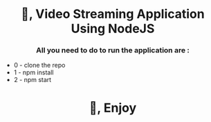 <h1 align="center"> 👋, Video Streaming Application Using NodeJS </h1>
<h3 align="center">All you need to do to run the application are : </h3>

<ul>
<li>0 - clone the repo</li>
<li>1 - npm install</li>
<li>2 - npm start</li>
</ul>

<h1 align="center"> 👋, Enjoy</h1>
